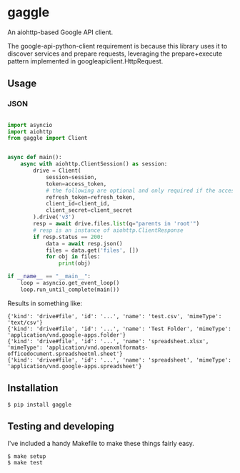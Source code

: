# gaggle

An aiohttp-based Google API client.

The google-api-python-client requirement is because this library uses it to
discover services and prepare requests, leveraging the prepare+execute pattern
implemented in googleapiclient.HttpRequest.

## Usage

### JSON

```python

import asyncio
import aiohttp
from gaggle import Client


async def main():
    async with aiohttp.ClientSession() as session:
        drive = Client(
            session=session,
            token=access_token,
            # the following are optional and only required if the access_token is expired and can be refreshed
            refresh_token=refresh_token,
            client_id=client_id,
            client_secret=client_secret
        ).drive('v3')
        resp = await drive.files.list(q="parents in 'root'")
        # resp is an instance of aiohttp.ClientResponse
        if resp.status == 200:
            data = await resp.json()
            files = data.get('files', [])
            for obj in files:
                print(obj)

if __name__ == "__main__":
    loop = asyncio.get_event_loop()
    loop.run_until_complete(main())

```

Results in something like:
```
{'kind': 'drive#file', 'id': '...', 'name': 'test.csv', 'mimeType': 'text/csv'}
{'kind': 'drive#file', 'id': '...', 'name': 'Test Folder', 'mimeType': 'application/vnd.google-apps.folder'}
{'kind': 'drive#file', 'id': '...', 'name': 'spreadsheet.xlsx', 'mimeType': 'application/vnd.openxmlformats-officedocument.spreadsheetml.sheet'}
{'kind': 'drive#file', 'id': '...', 'name': 'spreadsheet', 'mimeType': 'application/vnd.google-apps.spreadsheet'}
```


## Installation

```
$ pip install gaggle
```

## Testing and developing

I've included a handy Makefile to make these things fairly easy.

```
$ make setup
$ make test
```
